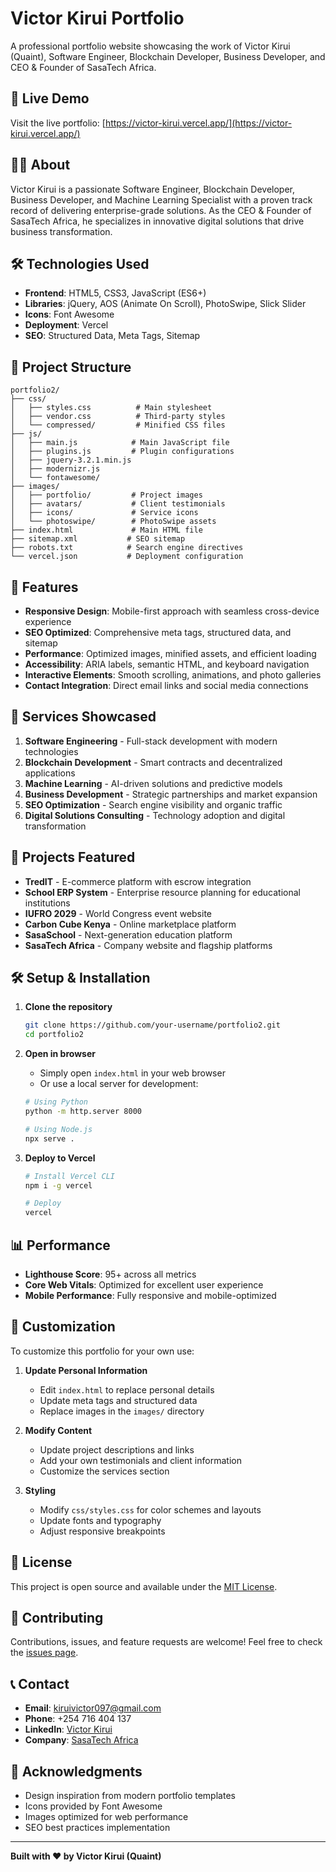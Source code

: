 # Victor Kirui Portfolio

A professional portfolio website showcasing the work of Victor Kirui (Quaint), Software Engineer, Blockchain Developer, Business Developer, and CEO & Founder of SasaTech Africa.

## 🚀 Live Demo

Visit the live portfolio: [https://victor-kirui.vercel.app/](https://victor-kirui.vercel.app/)

## 👨‍💻 About

Victor Kirui is a passionate Software Engineer, Blockchain Developer, Business Developer, and Machine Learning Specialist with a proven track record of delivering enterprise-grade solutions. As the CEO & Founder of SasaTech Africa, he specializes in innovative digital solutions that drive business transformation.

## 🛠️ Technologies Used

- **Frontend**: HTML5, CSS3, JavaScript (ES6+)
- **Libraries**: jQuery, AOS (Animate On Scroll), PhotoSwipe, Slick Slider
- **Icons**: Font Awesome
- **Deployment**: Vercel
- **SEO**: Structured Data, Meta Tags, Sitemap

## 📁 Project Structure

```
portfolio2/
├── css/
│   ├── styles.css          # Main stylesheet
│   ├── vendor.css          # Third-party styles
│   └── compressed/         # Minified CSS files
├── js/
│   ├── main.js            # Main JavaScript file
│   ├── plugins.js         # Plugin configurations
│   ├── jquery-3.2.1.min.js
│   ├── modernizr.js
│   └── fontawesome/
├── images/
│   ├── portfolio/         # Project images
│   ├── avatars/           # Client testimonials
│   ├── icons/             # Service icons
│   └── photoswipe/        # PhotoSwipe assets
├── index.html             # Main HTML file
├── sitemap.xml           # SEO sitemap
├── robots.txt            # Search engine directives
└── vercel.json           # Deployment configuration
```

## 🎯 Features

- **Responsive Design**: Mobile-first approach with seamless cross-device experience
- **SEO Optimized**: Comprehensive meta tags, structured data, and sitemap
- **Performance**: Optimized images, minified assets, and efficient loading
- **Accessibility**: ARIA labels, semantic HTML, and keyboard navigation
- **Interactive Elements**: Smooth scrolling, animations, and photo galleries
- **Contact Integration**: Direct email links and social media connections

## 🚀 Services Showcased

1. **Software Engineering** - Full-stack development with modern technologies
2. **Blockchain Development** - Smart contracts and decentralized applications
3. **Machine Learning** - AI-driven solutions and predictive models
4. **Business Development** - Strategic partnerships and market expansion
5. **SEO Optimization** - Search engine visibility and organic traffic
6. **Digital Solutions Consulting** - Technology adoption and digital transformation

## 📱 Projects Featured

- **TredIT** - E-commerce platform with escrow integration
- **School ERP System** - Enterprise resource planning for educational institutions
- **IUFRO 2029** - World Congress event website
- **Carbon Cube Kenya** - Online marketplace platform
- **SasaSchool** - Next-generation education platform
- **SasaTech Africa** - Company website and flagship platforms

## 🛠️ Setup & Installation

1. **Clone the repository**

   ```bash
   git clone https://github.com/your-username/portfolio2.git
   cd portfolio2
   ```

2. **Open in browser**

   - Simply open `index.html` in your web browser
   - Or use a local server for development:

   ```bash
   # Using Python
   python -m http.server 8000

   # Using Node.js
   npx serve .
   ```

3. **Deploy to Vercel**

   ```bash
   # Install Vercel CLI
   npm i -g vercel

   # Deploy
   vercel
   ```

## 📊 Performance

- **Lighthouse Score**: 95+ across all metrics
- **Core Web Vitals**: Optimized for excellent user experience
- **Mobile Performance**: Fully responsive and mobile-optimized

## 🔧 Customization

To customize this portfolio for your own use:

1. **Update Personal Information**

   - Edit `index.html` to replace personal details
   - Update meta tags and structured data
   - Replace images in the `images/` directory

2. **Modify Content**

   - Update project descriptions and links
   - Add your own testimonials and client information
   - Customize the services section

3. **Styling**
   - Modify `css/styles.css` for color schemes and layouts
   - Update fonts and typography
   - Adjust responsive breakpoints

## 📄 License

This project is open source and available under the [MIT License](LICENSE).

## 🤝 Contributing

Contributions, issues, and feature requests are welcome! Feel free to check the [issues page](../../issues).

## 📞 Contact

- **Email**: kiruivictor097@gmail.com
- **Phone**: +254 716 404 137
- **LinkedIn**: [Victor Kirui](https://www.linkedin.com/in/victor-kirui-193aa4222/)
- **Company**: [SasaTech Africa](https://www.sasatech.co.ke/)

## 🙏 Acknowledgments

- Design inspiration from modern portfolio templates
- Icons provided by Font Awesome
- Images optimized for web performance
- SEO best practices implementation

---

**Built with ❤️ by Victor Kirui (Quaint)**
